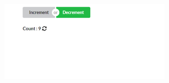 ![](https://github.com/maniram-yadav/react-demos/blob/master/redux-value-incrementer/incrementer.png)
